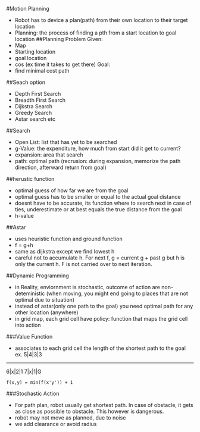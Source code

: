 #Motion Planning
* Robot has to device a plan(path) from their own location to their target location
* Planning: the process of finding a pth from a start location to goal location
##Planning Problem
Given:
* Map
* Starting location
* goal location
* cos (ex time it takes to get there)
Goal:
* find minimal cost path

##Seach option
* Depth First Search
* Breadth First Search
* Dijkstra Search
* Greedy Search
* Astar search
etc

##Search
* Open List: list that has yet to be searched
* g-Value: the expenditure, how much from start did it get to current?
* expansion: area that search
* path: optimal path (recrusion: during expansion, memorize the path direction, afterward return from goal)

##herustic function
* optimal guess of how far we are from the goal
* optimal guess has to be smaller or equal to the actual goal distance
* doesnt have to be accurate, its function where to search next in case of ties, underestimate or at best equals the true distance from the goal
* h-value

##Astar
* uses heuristic function and ground function
* f = g+h
* same as dijkstra except we find lowest h
* careful not to accumulate h. For next f, g = current g + past g but h is only the current h. F is not carried over to next iteration.

##Dynamic Programming
* in Reality, enviornment is stochastic, outcome of action are non-deteministic (when moving, you might end going to places that are not optimal due to situation)
* instead of astar(only one path to the goal) you need optimal path for any other location (anywhere)
* in grid map, each grid cell have policy: function that maps the grid cell into action

###Value Function
* associates to each grid cell the length of the shortest path to the goal
ex.
5|4|3|3
-------
6|x|2|1
7|x|1|G

```
f(x,y) = min(f(x'y')) + 1
```
###Stochastic Action
* For path plan, robot usually get shortest path. In case of obstacle, it gets as close as possible to obstacle. This however is dangerous.
* robot may not move as planned, due to noise
* we add clearance or avoid radius
